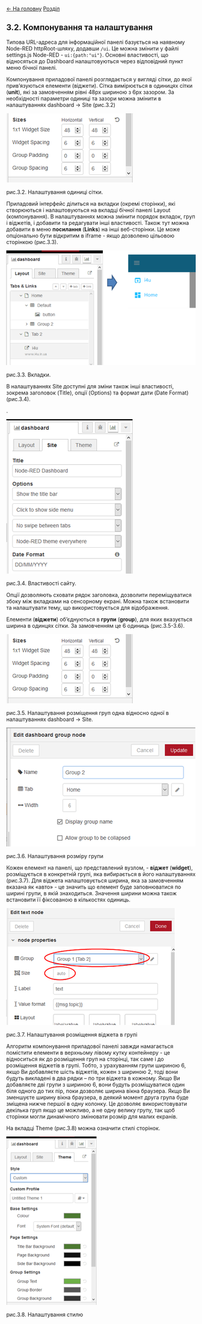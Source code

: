 [<- На головну](../)  [Розділ](README.md)

## 3.2. Компонування та налаштування

 

Типова URL-адреса для інформаційної панелі базується на наявному Node-RED httpRoot-шляху, додавши `/ui`. Це можна змінити у файлі settings.js Node-RED - `ui:{path:"ui"}`. Основні властивості, що відносяться до Dashboard налаштовуються через відповідний пункт меню бічної панелі. 

Компонування приладової панелі розглядається у вигляді сітки, до якої прив’язуються елементи (віджети). Сітка вимірюється в одиницях сітки (**unit**), які за замовченням рівні 48px шириною з 6px зазором. За необхідності параметри одиниці та зазори можна змінити в налаштуваннях dashboard -> Site (рис.3.2)

![img](media/3_2.png)

рис.3.2. Налаштування одиниці сітки. 

Приладовий інтерфейс ділиться на вкладки (окремі сторінки), які створюються і налаштовуються на вкладці бічної панелі Layout (компонування).  В налаштуваннях можна змінити порядок вкладок, груп і віджетів, і добавити та редагувати інші властивості. Також тут можна добавити в меню **посилання** (**Links**) на інші веб-сторінки. Це може опціонально бути відкритим в iframe - якщо дозволено цільовою сторінкою (рис.3.3).

 

![img](media/3_3.png)

рис.3.3. Вкладки.

В налаштуваннях Site доступні для зміни також інші властивості, зокрема заголовок (Title), опції (Options) та формат дати (Date Format) (рис.3.4).

. 

![img](media/3_4.png)

рис.3.4. Властивості сайту.

Опції дозволяють сховати рядок заголовка, дозволити переміщуватися збоку між вкладками на сенсорному екрані. Можна також встановити та налаштувати тему, що використовується для відображення.

Елементи (**віджети**) об’єднуються в **групи** (**group**), для яких вказується ширина в одинцях сітки. За замовченням це 6 одиниць (рис.3.5-3.6). 

![img](media/3_5.png)

рис.3.5. Налаштування розміщення груп одна відносно одної в налаштуваннях dashboard -> Site.

![img](media/3_6.png)

рис.3.6. Налаштування розміру групи

Кожен елемент на панелі, що представлений вузлом, - **віджет** (**widget**), розміщується в конкретній групі, яка вибирається в його налаштуваннях (рис.3.7). Для віджета налаштовується ширина, яка за замовченням вказана як «авто» - це значить що елемент буде заповнюватися по ширині групи, в якій знаходиться. Значення ширини можна також встановити її фіксованою в кількостях одиниць.

![img](media/3_7.png)

рис.3.7. Налаштування розміщення віджета в групі

 Алгоритм компонування приладової панелі завжди намагається помістити елементи в верхньому лівому кутку контейнеру - це відноситься як до розміщення груп на сторінці, так саме і до розміщення віджетів в групі. Тобто, з урахуванням групи шириною 6, якщо Ви добавляєте шість віджетів, кожен з шириною 2, тоді вони будуть викладені в два рядки – по три віджета в кожному.  Якщо Ви добавляєте дві групи з шириною 6, вони будуть розміщуватися один біля одного до тих пір, поки дозволяє ширина вікна браузера. Якщо Ви зменшуєте ширину вікна браузера, в деякий момент друга група буде зміщена нижче першої в одну колонку.  Це дозволяє використовувати декілька груп якщо це можливо, а не одну велику групу, так щоб сторінки могли динамічного змінювати розмір для малих екранів. 

На вкладці Theme (рис.3.8) можна означити стилі сторінок.

![img](media/3_8.png)

рис.3.8. Налаштування стилю